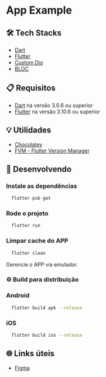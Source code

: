 # App Example

## 🛠️ Tech Stacks

- [Dart](https://dart.dev/)
- [Flutter](https://flutter.dev/)
- [Custom Dio](https://pub.dev/packages/dio/)
- [BLOC](https://bloclibrary.dev/)

## 📋 Requisitos

- [Dart](https://dart.dev/get-dart/) na versão 3.0.6 ou superior
- [Flutter](https://docs.flutter.dev/get-started/install) na versão 3.10.6 ou superior

## 💡 Utilidades

- [Chocolatey](https://chocolatey.org/)
- [FVM - Flutter Version Manager](https://fvm.app/)

## 🚀 Desenvolvendo

### Instale as dependências

```sh
  flutter pub get
```

### Rode o projeto

```sh
  flutter run
```

### Limpar cache do APP

```sh
  flutter clean
```

Gerencie o APP via emulador.

### ⚙️ Build para distribuição

### Android

```sh
  flutter build apk --release
```

### iOS

```sh
  flutter build ios --release
```

## 🌐 Links úteis

- [Figma]()
